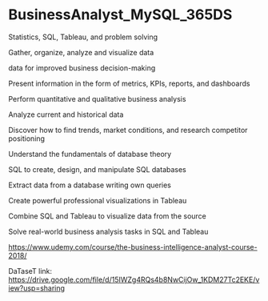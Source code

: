 # BusinessAnalyst_MySQL_365DS

Statistics, SQL, Tableau, and problem solving

Gather, organize, analyze and visualize data

data for improved business decision-making


Present information in the form of metrics, KPIs, reports, and dashboards

Perform quantitative and qualitative business analysis

Analyze current and historical data

Discover how to find trends, market conditions, and research competitor positioning

Understand the fundamentals of database theory

SQL to create, design, and manipulate SQL databases

Extract data from a database writing  own queries

Create powerful professional visualizations in Tableau

Combine SQL and Tableau to visualize data from the source

Solve real-world business analysis tasks in SQL and Tableau

https://www.udemy.com/course/the-business-intelligence-analyst-course-2018/

DaTaseT link:
https://drive.google.com/file/d/15IWZg4RQs4b8NwCijOw_1KDM27Tc2EKE/view?usp=sharing
